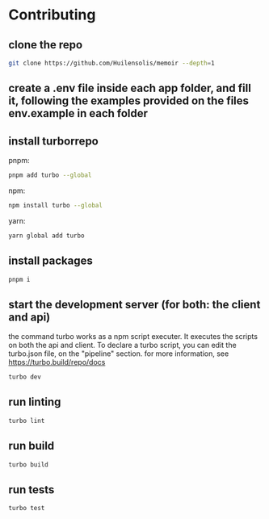 # Contributing

## clone the repo

```bash
git clone https://github.com/Huilensolis/memoir --depth=1
```

## create a .env file inside each app folder, and fill it, following the examples provided on the files env.example in each folder

## install turborrepo

pnpm:

```bash
pnpm add turbo --global
```

npm:

```bash
npm install turbo --global
```

yarn:

```bash
yarn global add turbo
```

## install packages

```bash
pnpm i
```

## start the development server (for both: the client and api)

the command turbo <command> works as a npm script executer. It executes the scripts on both the api and client. To declare a turbo script, you can edit the turbo.json file, on the "pipeline" section.
for more information, see https://turbo.build/repo/docs

```bash
turbo dev
```

## run linting

```bash
turbo lint
```

## run build

```bash
turbo build
```

## run tests

```bash
turbo test
```
